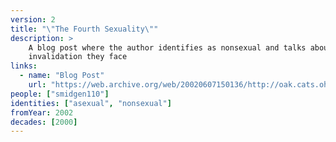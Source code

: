 ```yaml
---
version: 2
title: "\"The Fourth Sexuality\""
description: >
    A blog post where the author identifies as nonsexual and talks about the
    invalidation they face
links:
  - name: "Blog Post"
    url: "https://web.archive.org/web/20020607150136/http://oak.cats.ohiou.edu:80/~lb122098/fourthsexuality.html"
people: ["smidgen110"]
identities: ["asexual", "nonsexual"]
fromYear: 2002
decades: [2000]
---
```


